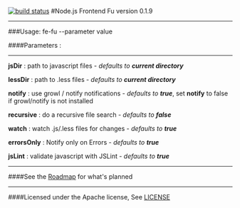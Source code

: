[![build status](https://secure.travis-ci.org/erikzaadi/node-fe-fu.png)](http://travis-ci.org/erikzaadi/node-fe-fu)
#Node.js Frontend Fu version 0.1.9
***
###Usage: 
    fe-fu --parameter value

####Parameters :
***

**jsDir** : path to javascript files - _defaults to **current directory**_

**lessDir** : path to .less files - _defaults to **current directory**_

**notify** : use growl / notify notifications - _defaults to **true**_, 
	set **notify** to false if growl/notify is not installed

**recursive** : do a recursive file search - _defaults to **false**_

**watch** : watch .js/.less files for changes	- _defaults to **true**_

**errorsOnly** : Notify only on Errors - _defaults to **true**_

**jsLint** : validate javascript with JSLint - _defaults to **true**_

***
####See the [Roadmap](https://github.com/erikzaadi/node-fe-fu/blob/master/Roadmap.md) for what's planned

***
####Licensed under the Apache license, See [LICENSE](https://github.com/erikzaadi/node-fe-fu/blob/master/LICENSE)
